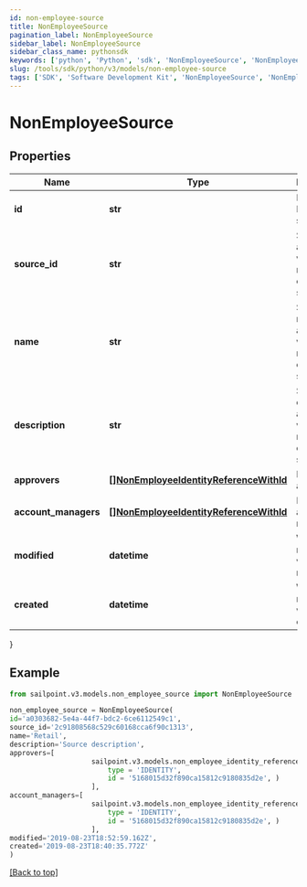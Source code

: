 ```yaml
---
id: non-employee-source
title: NonEmployeeSource
pagination_label: NonEmployeeSource
sidebar_label: NonEmployeeSource
sidebar_class_name: pythonsdk
keywords: ['python', 'Python', 'sdk', 'NonEmployeeSource', 'NonEmployeeSource'] 
slug: /tools/sdk/python/v3/models/non-employee-source
tags: ['SDK', 'Software Development Kit', 'NonEmployeeSource', 'NonEmployeeSource']
---
```


# NonEmployeeSource


## Properties

Name | Type | Description | Notes
------------ | ------------- | ------------- | -------------
**id** | **str** | Non-Employee source id. | [optional] 
**source_id** | **str** | Source Id associated with this non-employee source. | [optional] 
**name** | **str** | Source name associated with this non-employee source. | [optional] 
**description** | **str** | Source description associated with this non-employee source. | [optional] 
**approvers** | [**[]NonEmployeeIdentityReferenceWithId**](non-employee-identity-reference-with-id) | List of approvers | [optional] 
**account_managers** | [**[]NonEmployeeIdentityReferenceWithId**](non-employee-identity-reference-with-id) | List of account managers | [optional] 
**modified** | **datetime** | When the request was last modified. | [optional] 
**created** | **datetime** | When the request was created. | [optional] 
}

## Example

```python
from sailpoint.v3.models.non_employee_source import NonEmployeeSource

non_employee_source = NonEmployeeSource(
id='a0303682-5e4a-44f7-bdc2-6ce6112549c1',
source_id='2c91808568c529c60168cca6f90c1313',
name='Retail',
description='Source description',
approvers=[
                    sailpoint.v3.models.non_employee_identity_reference_with_id.NonEmployeeIdentityReferenceWithId(
                        type = 'IDENTITY', 
                        id = '5168015d32f890ca15812c9180835d2e', )
                    ],
account_managers=[
                    sailpoint.v3.models.non_employee_identity_reference_with_id.NonEmployeeIdentityReferenceWithId(
                        type = 'IDENTITY', 
                        id = '5168015d32f890ca15812c9180835d2e', )
                    ],
modified='2019-08-23T18:52:59.162Z',
created='2019-08-23T18:40:35.772Z'
)

```
[[Back to top]](#) 

